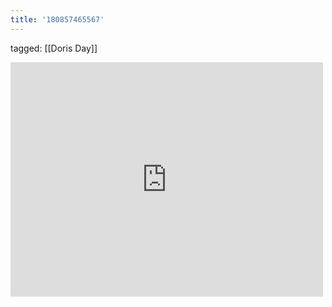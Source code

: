 ```yaml
---
title: '180857465567'
---
```

tagged: [[Doris Day]]
<iframe allow="accelerometer; autoplay; clipboard-write; encrypted-media; gyroscope; picture-in-picture" allowfullscreen="" frameborder="0" height="375" id="youtube_iframe" src="https://www.youtube.com/embed/A6LfgqPkxCI?feature=oembed&amp;enablejsapi=1&amp;origin=https://safe.txmblr.com&amp;wmode=opaque" width="500"></iframe>